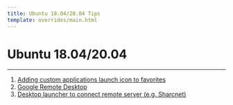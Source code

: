```yaml
---
title: Ubuntu 18.04/20.04 Tips
template: overrides/main.html
---
```


# Ubuntu 18.04/20.04
---

1. [Adding custom applications launch icon to favorites](/blog/operating_systems/linux_docs/app_icon/)
2. [Google Remote Desktop](/blog/operating_systems/linux_docs/remote_desktop.md)
3. [Desktop launcher to connect remote server (e.g. Sharcnet)](/blog/operating_systems/linux_docs/graham_shortcut/)

